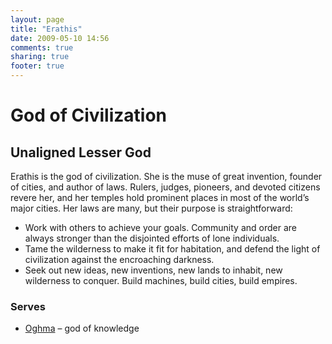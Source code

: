 ```yaml
---
layout: page
title: "Erathis"
date: 2009-05-10 14:56
comments: true
sharing: true
footer: true
---
```

# God of Civilization
## Unaligned Lesser God

Erathis is the god of civilization. She is the muse of great invention, founder of cities, and author of laws. Rulers, judges, pioneers, and devoted citizens revere her, and her temples hold prominent places in most of the world’s major cities. Her laws are many, but their purpose is straightforward:

* Work with others to achieve your goals. Community and order are always stronger than the disjointed efforts of lone individuals.
* Tame the wilderness to make it fit for habitation, and defend the light of civilization against the encroaching darkness.
* Seek out new ideas, new inventions, new lands to inhabit, new wilderness to conquer. Build machines, build cities, build empires.

### Serves
* [Oghma](/deities/Oghma.html) – god of knowledge